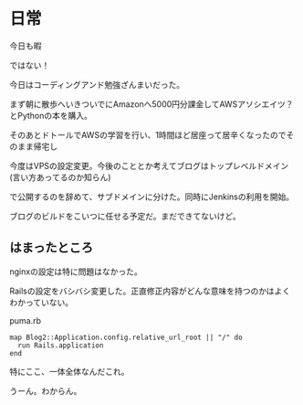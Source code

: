 # 日常

今日も暇

ではない！

今日はコーディングアンド勉強ざんまいだった。

まず朝に散歩へいきついでにAmazonへ5000円分課金してAWSアソシエイツ？とPythonの本を購入。

そのあとドトールでAWSの学習を行い、1時間ほど居座って居辛くなったのでそのまま帰宅し

今度はVPSの設定変更。今後のこととか考えてブログはトップレベルドメイン(言い方あってるのか知らん)

で公開するのを辞めて、サブドメインに分けた。同時にJenkinsの利用を開始。

ブログのビルドをこいつに任せる予定だ。まだできてないけど。

## はまったところ

nginxの設定は特に問題はなかった。

Railsの設定をバシバシ変更した。正直修正内容がどんな意味を持つのかはよくわかっていない。

puma.rb

```
map Blog2::Application.config.relative_url_root || "/" do
  run Rails.application
end
```

特にここ、一体全体なんだこれ。

うーん。わからん。

